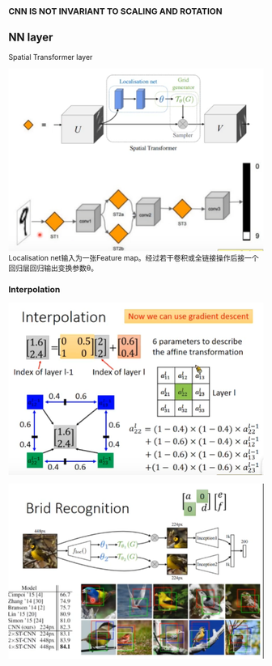 ### CNN IS NOT INVARIANT TO SCALING AND ROTATION
## NN layer 
Spatial Transformer layer

![](img/spatialT.PNG)
Localisation net输入为一张Feature map。经过若干卷积或全链接操作后接一个回归层回归输出变换参数θ。
### Interpolation 
![](img/interpOlation.PNG)

![](img/birdre.PNG)